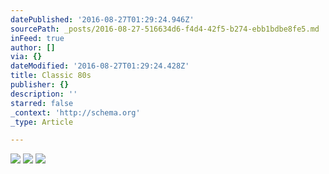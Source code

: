 ```yaml
---
datePublished: '2016-08-27T01:29:24.946Z'
sourcePath: _posts/2016-08-27-516634d6-f4d4-42f5-b274-ebb1bdbe8fe5.md
inFeed: true
author: []
via: {}
dateModified: '2016-08-27T01:29:24.428Z'
title: Classic 80s
publisher: {}
description: ''
starred: false
_context: 'http://schema.org'
_type: Article

---
```

![](https://the-grid-user-content.s3-us-west-2.amazonaws.com/54b05b62-2b97-4db1-8d30-1d6397306965.jpg)
![](https://the-grid-user-content.s3-us-west-2.amazonaws.com/2a61fecd-36a0-4d4a-be1b-09e636d71779.jpg)
![](https://s3-us-west-2.amazonaws.com/the-grid-img/p/55dc0c40d5ebd9549dc6b68e5c4a63194a30e7f6.jpg)